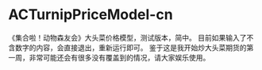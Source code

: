 # ACTurnipPriceModel-cn
《集合啦！动物森友会》大头菜价格模型，测试版本，简中。
目前如果输入了不含数字的内容，会直接退出，重新运行即可。
鉴于这是我开始炒大头菜期货的第一周，非常可能还会有很多没有覆盖到的情况，请大家娱乐使用。
